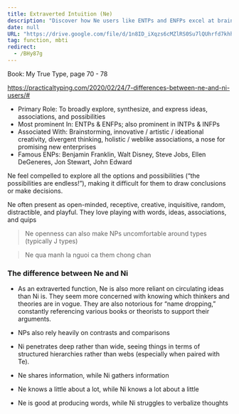 ```yaml
---
title: Extraverted Intuition (Ne)
description: "Discover how Ne users like ENTPs and ENFPs excel at brainstorming, creative thinking, and exploring endless possibilities, contrasting with Ni's deep, focused insight and structured approach."
date: null
URL: "https://drive.google.com/file/d/1n8ID_iXqzs6cMZlRS0Su7lQUhrfd7khh/view?usp=sharing"
tag: function, mbti
redirect:
  - /BHy87g
---
```


Book: My True Type, page 70 - 78

https://practicaltyping.com/2020/02/24/7-differences-between-ne-and-ni-users/#

- Primary Role: To broadly explore, synthesize, and express ideas, associations, and possibilities
- Most prominent In: ENTPs & ENFPs; also prominent in INTPs & INFPs
- Associated With: Brainstorming, innovative / artistic / ideational creativity, divergent thinking, holistic / weblike associations, a nose for promising new enterprises
- Famous ENPs: Benjamin Franklin, Walt Disney, Steve Jobs, Ellen DeGeneres, Jon Stewart, John Edward

Ne feel compelled to explore all the options and possibilities (“the possibilities are endless!”), making it difficult for them to draw conclusions or make decisions.

Ne often present as open-minded, receptive, creative, inquisitive, random, distractible, and playful. They love playing with words, ideas, associations, and quips

> Ne openness can also make NPs uncomfortable around types (typically J types)

> Ne qua manh la nguoi ca them chong chan

### The difference between Ne and Ni

- As an extraverted function, Ne is also more reliant on circulating ideas than Ni is. They seem more concerned with knowing which thinkers and theories are in vogue. They are also notorious for “name dropping,” constantly referencing various books or theorists to support their arguments.

- NPs also rely heavily on contrasts and comparisons

- Ni penetrates deep rather than wide, seeing things in terms of structured hierarchies rather than webs (especially when paired with Te).

- Ne shares information, while Ni gathers information

- Ne knows a little about a lot, while Ni knows a lot about a little

- Ne is good at producing words, while Ni struggles to verbalize thoughts
